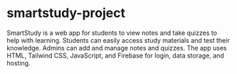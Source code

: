 # smartstudy-project
SmartStudy is a web app for students to view notes and take quizzes to help with learning. Students can easily access study materials and test their knowledge. Admins can add and manage notes and quizzes.  The app uses HTML, Tailwind CSS, JavaScript, and Firebase for login, data storage, and hosting.

